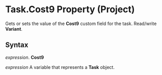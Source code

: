 
# Task.Cost9 Property (Project)

Gets or sets the value of the  **Cost9** custom field for the task. Read/write **Variant**.


## Syntax

 _expression_. **Cost9**

 _expression_ A variable that represents a **Task** object.

